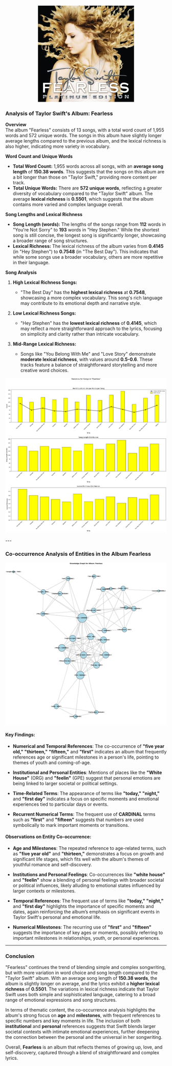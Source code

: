 <p align="center">
  <img src="https://github.com/amerchant23/MSDS-453-Final-Project/blob/main/Images/Album%20Art/Fearless_PlatinumEdition_.jpg" width="300" />
</p>

### Analysis of Taylor Swift's Album: Fearless
**Overview**  
The album "Fearless" consists of 13 songs, with a total word count of 1,955 words and 572 unique words. The songs in this album have slightly longer average lengths compared to the previous album, and the lexical richness is also higher, indicating more variety in vocabulary.

**Word Count and Unique Words**  
- **Total Word Count:** 1,955 words across all songs, with an **average song length** of **150.38 words**. This suggests that the songs on this album are a bit longer than those on "Taylor Swift," providing more content per track.
- **Total Unique Words:** There are **572 unique words**, reflecting a greater diversity of vocabulary compared to the "Taylor Swift" album. The average **lexical richness** is **0.5501**, which suggests that the album contains more varied and complex language overall.

**Song Lengths and Lexical Richness**  
- **Song Length (words):** The lengths of the songs range from **112** words in "You're Not Sorry" to **193** words in "Hey Stephen." While the shortest song is still concise, the longest song is significantly longer, showcasing a broader range of song structures.
- **Lexical Richness:** The lexical richness of the album varies from **0.4145** (in "Hey Stephen") to **0.7548** (in "The Best Day"). This indicates that while some songs use a broader vocabulary, others are more repetitive in their language.

**Song Analysis**  
1. **High Lexical Richness Songs:**
   - "The Best Day" has the **highest lexical richness** at **0.7548**, showcasing a more complex vocabulary. This song's rich language may contribute to its emotional depth and narrative style.
   
2. **Low Lexical Richness Songs:**
   - "Hey Stephen" has the **lowest lexical richness** of **0.4145**, which may reflect a more straightforward approach to the lyrics, focusing on simplicity and clarity rather than intricate vocabulary.
   
3. **Mid-Range Lexical Richness:**
   - Songs like "You Belong With Me" and "Love Story" demonstrate **moderate lexical richness**, with values around **0.5-0.6**. These tracks feature a balance of straightforward storytelling and more creative word choices.

<p align="center">
  <img src="https://github.com/amerchant23/MSDS-453-Final-Project/blob/main/Images/Album%20Analysis%20Visuals/Album2.png" />
</p>
---

### Co-occurrence Analysis of Entities in the Album Fearless

<p align="center">
  <img src="https://github.com/amerchant23/MSDS-453-Final-Project/blob/main/Images/Album%20Analysis%20Visuals/Fearless_entity_graph.png" />
</p>

#### Key Findings:
- **Numerical and Temporal References**: The co-occurrence of **"five year old," "thirteen," "fifteen,"** and **"first"** indicates an album that frequently references age or significant milestones in a person's life, pointing to themes of youth and coming-of-age.
  
- **Institutional and Personal Entities**: Mentions of places like the **"White House"** (ORG) and **"feelin"** (GPE) suggest that personal emotions are being linked to larger societal or political settings.

- **Time-Related Terms**: The appearance of terms like **"today," "night,"** and **"first day"** indicates a focus on specific moments and emotional experiences tied to particular days or events.

- **Recurrent Numerical Terms**: The frequent use of **CARDINAL** terms such as **"first"** and **"fifteen"** suggests that numbers are used symbolically to mark important moments or transitions.

#### Observations on Entity Co-occurrence:
- **Age and Milestones**: The repeated reference to age-related terms, such as **"five year old"** and **"thirteen,"** demonstrates a focus on growth and significant life stages, which fits well with the album's themes of youthful romance and self-discovery.
  
- **Institutions and Personal Feelings**: Co-occurrences like **"white house"** and **"feelin"** show a blending of personal feelings with broader societal or political influences, likely alluding to emotional states influenced by larger contexts or milestones.

- **Temporal References**: The frequent use of terms like **"today," "night,"** and **"first day"** highlights the importance of specific moments and dates, again reinforcing the album’s emphasis on significant events in Taylor Swift's personal and emotional life.

- **Numerical Milestones**: The recurring use of **"first"** and **"fifteen"** suggests the importance of key ages or moments, possibly referring to important milestones in relationships, youth, or personal experiences.

---

### Conclusion  
"Fearless" continues the trend of blending simple and complex songwriting, but with more variation in word choice and song length compared to the "Taylor Swift" album. With an average song length of **150.38 words**, the album is slightly longer on average, and the lyrics exhibit a **higher lexical richness** of **0.5501**. The variations in lexical richness indicate that Taylor Swift uses both simple and sophisticated language, catering to a broad range of emotional expressions and song structures.

In terms of thematic content, the co-occurrence analysis highlights the album's strong focus on **age** and **milestones**, with frequent references to specific numbers and key moments in life. The inclusion of both **institutional** and **personal** references suggests that Swift blends larger societal contexts with intimate emotional experiences, further deepening the connection between the personal and the universal in her songwriting.

Overall, **Fearless** is an album that reflects themes of growing up, love, and self-discovery, captured through a blend of straightforward and complex lyrics.

